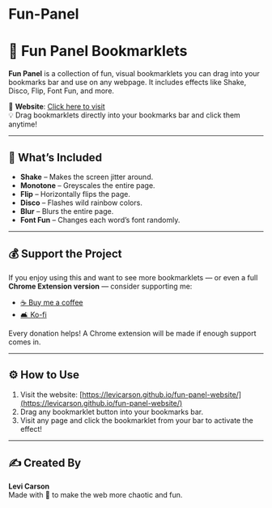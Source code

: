 # Fun-Panel
# 🎉 Fun Panel Bookmarklets

**Fun Panel** is a collection of fun, visual bookmarklets you can drag into your bookmarks bar and use on any webpage. It includes effects like Shake, Disco, Flip, Font Fun, and more.

📍 **Website**: [Click here to visit](https://levicarson.github.io/fun-panel-website/)  
💡 Drag bookmarklets directly into your bookmarks bar and click them anytime!

---

## 🧩 What’s Included

- **Shake** – Makes the screen jitter around.
- **Monotone** – Greyscales the entire page.
- **Flip** – Horizontally flips the page.
- **Disco** – Flashes wild rainbow colors.
- **Blur** – Blurs the entire page.
- **Font Fun** – Changes each word’s font randomly.

---

## 💰 Support the Project

If you enjoy using this and want to see more bookmarklets — or even a full **Chrome Extension version** — consider supporting me:

- [☕ Buy me a coffee](https://www.buymeacoffee.com/levicarson)
- [🛋 Ko-fi](https://ko-fi.com/levicarson)

Every donation helps! A Chrome extension will be made if enough support comes in.

---

## ⚙️ How to Use

1. Visit the website: [https://levicarson.github.io/fun-panel-website/](https://levicarson.github.io/fun-panel-website/)
2. Drag any bookmarklet button into your bookmarks bar.
3. Visit any page and click the bookmarklet from your bar to activate the effect!

---

## ✍️ Created By

**Levi Carson**  
Made with 💖 to make the web more chaotic and fun.
